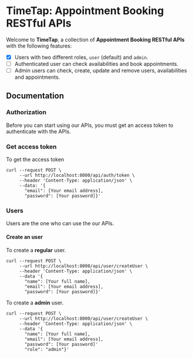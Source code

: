 # TimeTap: Appointment Booking RESTful APIs

Welcome to **TimeTap**, a collection of **Appointment Booking RESTful APIs** with the following features:

* [x] Users with two different roles, `user` (default) and `admin`.
* [ ] Authenticated user can check availabilities and book appointments.
* [ ] Admin users can check, create, update and remove users, availabilities and appointments.

## Documentation

### Authorization

Before you can start using our APIs, you must get an access token to authenticate with the APIs.

### Get access token

To get the access token

```
curl --request POST \
     --url http://localhost:8000/api/auth/token \
     --header 'Content-Type: application/json' \
     --data: '{
       "email": [Your email address],
       "password": [Your password]}'
```

### Users

Users are the one who can use the our APIs.

#### Create an user

To create a **regular** user.

```
curl --request POST \
     --url http://localhost:8000/api/user/createUser \
     --header 'Content-Type: application/json' \
     --data '{
       "name": [Your full name],
       "email": [Your email address],
       "password": [Your password]}'
```

To create a **admin** user.

```
curl --request POST \
     --url http://localhost:8000/api/user/createUser \
     --header 'Content-Type: application/json' \
     --data '{
       "name": [Your full name],
       "email": [Your email address],
       "password": [Your password]'
       "role": "admin"}'
```
